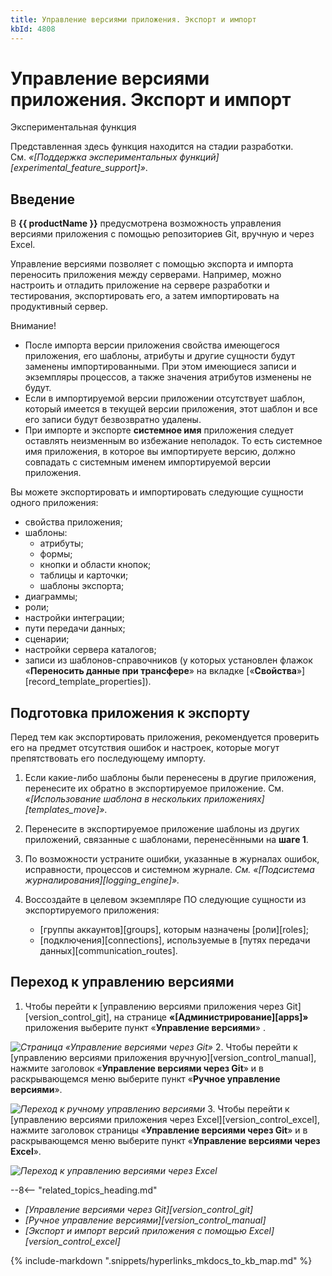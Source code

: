 ```yaml
---
title: Управление версиями приложения. Экспорт и импорт
kbId: 4808
---
```


# Управление версиями приложения. Экспорт и импорт

Экспериментальная функция

Представленная здесь функция находится на стадии разработки. См. *«[Поддержка экспериментальных функций][experimental_feature_support]»*.

## Введение

В **{{ productName }}** предусмотрена возможность управления версиями приложения с помощью репозиториев Git, вручную и через Excel.

Управление версиями позволяет с помощью экспорта и импорта переносить приложения между серверами. Например, можно настроить и отладить приложение на сервере разработки и тестирования, экспортировать его, а затем импортировать на продуктивный сервер.

Внимание!

- После импорта версии приложения свойства имеющегося приложения, его шаблоны, атрибуты и другие сущности будут заменены импортированными. При этом имеющиеся записи и экземпляры процессов, а также значения атрибутов изменены не будут.
- Если в импортируемой версии приложении отсутствует шаблон, который имеется в текущей версии приложения, этот шаблон и все его записи будут безвозвратно удалены.
- При импорте и экспорте **системное имя** приложения следует оставлять неизменным во избежание неполадок. То есть системное имя приложения, в которое вы импортируете версию, должно совпадать с системным именем импортируемой версии приложения.

Вы можете экспортировать и импортировать следующие сущности одного приложения:

- свойства приложения;
- шаблоны:
    - атрибуты;
    - формы;
    - кнопки и области кнопок;
    - таблицы и карточки;
    - шаблоны экспорта;
- диаграммы;
- роли;
- настройки интеграции;
- пути передачи данных;
- сценарии;
- настройки сервера каталогов;
- записи из шаблонов-справочников (у которых установлен флажок «**Переносить данные при трансфере**» на вкладке [«**Свойства**»][record_template_properties]).

## Подготовка приложения к экспорту

Перед тем как экспортировать приложения, рекомендуется проверить его на предмет отсутствия ошибок и настроек, которые могут препятствовать его последующему импорту.

1. Если какие-либо шаблоны были перенесены в другие приложения, перенесите их обратно в экспортируемое приложение. См. *«[Использование шаблона в нескольких приложениях][templates_move]»*.
2. Перенесите в экспортируемое приложение шаблоны из других приложений, связанные с шаблонами, перенесёнными на **шаге 1**.
3. По возможности устраните ошибки, указанные в журналах ошибок, исправности, процессов и системном журнале. *См. «[Подсистема журналирования][logging_engine]».*
4. Воссоздайте в целевом экземпляре ПО следующие сущности из экспортируемого приложения:

    - [группы аккаунтов][groups], которым назначены [роли][roles];
    - [подключения][connections], используемые в [путях передачи данных][communication_routes].

## Переход к управлению версиями

1. Чтобы перейти к [управлению версиями приложения через Git][version_control_git], на странице **«[Администрирование][apps]»** приложения выберите пункт «**Управление версиями**» *‌*.

_![Страница «Управление версиями через Git»](/platform/v5.0/business_apps/version_control/img/version_control_git.png)_
2. Чтобы перейти к [управлению версиями приложения вручную][version_control_manual], нажмите заголовок «**Управление версиями через Git**» и в раскрывающемся меню выберите пункт «**Ручное управление версиями**».

_![Переход к ручному управлению версиями](/platform/v5.0/business_apps/version_control/img/verstion_control_switch_to_manual.png)_
3. Чтобы перейти к [управлению версиями приложения через Excel][version_control_excel], нажмите заголовок страницы «**Управление версиями через Git**» и в раскрывающемся меню выберите пункт «**Управление версиями через Excel**».

_![Переход к управлению версиями через Excel](/platform/v5.0/business_apps/version_control/img/excel_version_control_switch_to_excel.png)_

--8<-- "related_topics_heading.md"

- *[Управление версиями через Git][version_control_git]*
- *[Ручное управление версиями][version_control_manual]*
- *[Экспорт и импорт версий приложения с помощью Excel][version_control_excel]*


{% include-markdown ".snippets/hyperlinks_mkdocs_to_kb_map.md" %}
